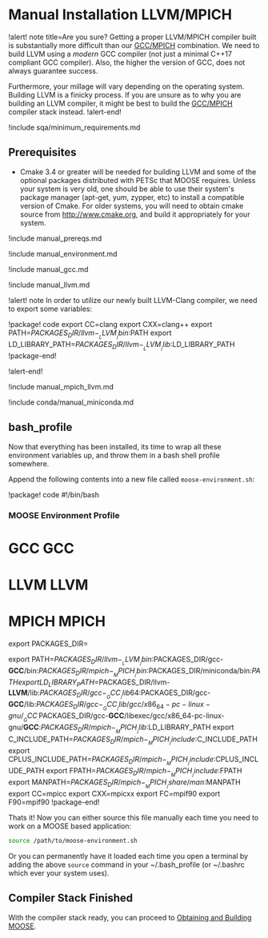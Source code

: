 # Manual Installation LLVM/MPICH

!alert! note title=Are you sure?
Getting a proper LLVM/MPICH compiler built is substantially more difficult than our [GCC/MPICH](getting_started/installation/manual_installation_gcc.md) combination. We need to build LLVM using a *modern* GCC compiler (not just a minimal C++17 compliant GCC compiler). Also, the higher the version of GCC, does not always guarantee success.

Furthermore, your millage will vary depending on the operating system. Building LLVM is a finicky process. If you are unsure as to why you are building an LLVM compiler, it might be best to build the [GCC/MPICH](getting_started/installation/manual_installation_gcc.md) compiler stack instead.
!alert-end!

!include sqa/minimum_requirements.md

## Prerequisites

- Cmake 3.4 or greater will be needed for building LLVM and some of the optional packages distributed with PETSc that MOOSE requires. Unless your system is very old, one should be able to use their system's package manager (apt-get, yum, zypper, etc) to install a compatible version of Cmake. For older systems, you will need to obtain cmake source from http://www.cmake.org, and build it appropriately for your system.

!include manual_prereqs.md

!include manual_environment.md

!include manual_gcc.md

!include manual_llvm.md

!alert! note
In order to utilize our newly built LLVM-Clang compiler, we need to export some variables:

!package! code
export CC=clang
export CXX=clang++
export PATH=$PACKAGES_DIR/llvm-__LLVM__/bin:$PATH
export LD_LIBRARY_PATH=$PACKAGES_DIR/llvm-__LLVM__/lib:$LD_LIBRARY_PATH
!package-end!

!alert-end!

!include manual_mpich_llvm.md

!include conda/manual_miniconda.md

## bash_profile

Now that everything has been installed, its time to wrap all these environment variables up, and throw them in a bash shell profile somewhere.

Append the following contents into a new file called `moose-environment.sh`:

!package! code
#!/bin/bash
### MOOSE Environment Profile
# GCC __GCC__
# LLVM __LLVM__
# MPICH __MPICH__

export PACKAGES_DIR=<what ever you exported initially during the Environment setup>

export PATH=$PACKAGES_DIR/llvm-__LLVM__/bin:$PACKAGES_DIR/gcc-__GCC__/bin:$PACKAGES_DIR/mpich-__MPICH__/bin:$PACKAGES_DIR/miniconda/bin:$PATH
export LD_LIBRARY_PATH=$PACKAGES_DIR/llvm-__LLVM__/lib:$PACKAGES_DIR/gcc-__GCC__/lib64:$PACKAGES_DIR/gcc-__GCC__/lib:$PACKAGES_DIR/gcc-__GCC__/lib/gcc/x86_64-pc-linux-gnu/__GCC__:$PACKAGES_DIR/gcc-__GCC__/libexec/gcc/x86_64-pc-linux-gnu/__GCC__:$PACKAGES_DIR/mpich-__MPICH__/lib:$LD_LIBRARY_PATH
export C_INCLUDE_PATH=$PACKAGES_DIR/mpich-__MPICH__/include:$C_INCLUDE_PATH
export CPLUS_INCLUDE_PATH=$PACKAGES_DIR/mpich-__MPICH__/include:$CPLUS_INCLUDE_PATH
export FPATH=$PACKAGES_DIR/mpich-__MPICH__/include:$FPATH
export MANPATH=$PACKAGES_DIR/mpich-__MPICH__/share/man:$MANPATH
export CC=mpicc
export CXX=mpicxx
export FC=mpif90
export F90=mpif90
!package-end!

Thats it! Now you can either source this file manually each time you need to work on a MOOSE based
application:

```bash
source /path/to/moose-environment.sh
```

Or you can permanently have it loaded each time you open a terminal by adding the above `source`
command in your ~/.bash_profile (or ~/.bashrc which ever your system uses).


## Compiler Stack Finished

With the compiler stack ready, you can proceed to [Obtaining and Building MOOSE](getting_started/installation/install_moose.md).
